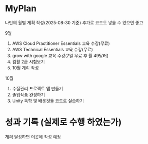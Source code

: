 # MyPlan
나만의 월별 계획 작성(2025-08-30 기준)
추가로 코드도 넣을 수 있으면 좋고

9월
1. AWS Cloud Practitioner Essentials 교육 수강(무료) 
2. AWS Technical Essentials 교육 수강(무료)
3. grow with google 교육 수강(7일 무료 후 월 49달러)
4. 컴활 2급 시험보기
5. 10월 계획 작성

10월
1. 수질관리 프로젝트 앱 만들기
2. 졸업작품 완성하기
3. Unity 독학 및 배운것들 코드로 실습하기


# 성과 기록 (실제로 수행 하였는가)
계획 달성하면 이곳에 작성 예정


